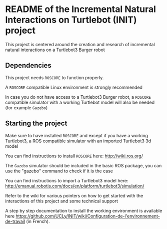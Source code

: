 # README of the Incremental Natural Interactions on Turtlebot (INIT) project #

This project is centered around the creation and research of incremental natural interactions on a Turtlebot3 Burger robot

## Dependencies

This project needs `ROSCORE` to function properly.

A `ROSCORE` compatible Linux environment is strongly recommended

In case you do not have access to a Turtlebot3 Burger robot, a `ROSCORE` compatible simulator with a working Turtlebot model will also be needed
(for example `Gazebo`)

## Starting the project

Make sure to have installed `ROSCORE` and except if you have a working Turtlebot3, a ROS compatible simulator with an imported Turtlebot3 3d model

You can find instructions to install `ROSCORE` here: http://wiki.ros.org/

The `Gazebo` simulator should be included in the basic ROS package, you can use the "gazebo" command to check if it is the case

You can find instructions to import a Turtlebot3 model here: http://emanual.robotis.com/docs/en/platform/turtlebot3/simulation/

Refer to the wiki for various pointers on how to get started with the interactions of this project and some technical support

A step by step documentation to install the working environment is available here https://github.com/UCLy/INIT/wiki/Configuration-de-l'environnement-de-travail (in French).
